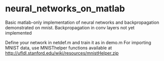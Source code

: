 # neural_networks_on_matlab
Basic matlab-only implementation of neural networks and backpropagation demonstrated on mnist.
Backpropagation in conv layers not yet implemented

Define your network in netdef.m and train it as in demo.m
For importing MNIST data, use MNISThelper functions available at http://ufldl.stanford.edu/wiki/resources/mnistHelper.zip

